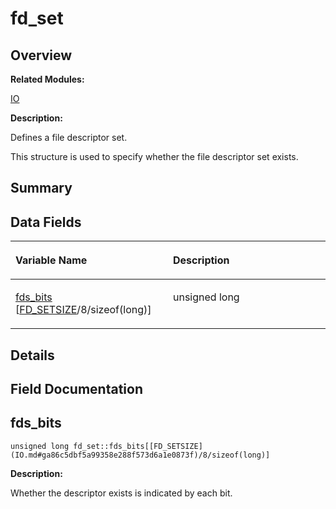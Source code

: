 # fd\_set<a name="ZH-CN_TOPIC_0000001054598205"></a>

## **Overview**<a name="section285387112084842"></a>

**Related Modules:**

[IO](IO.md)

**Description:**

Defines a file descriptor set. 

This structure is used to specify whether the file descriptor set exists. 

## **Summary**<a name="section292186290084842"></a>

## Data Fields<a name="pub-attribs"></a>

<a name="table746499477084842"></a>
<table><thead align="left"><tr id="row108201520084842"><th class="cellrowborder" valign="top" width="50%" id="mcps1.1.3.1.1"><p id="p778114934084842"><a name="p778114934084842"></a><a name="p778114934084842"></a>Variable Name</p>
</th>
<th class="cellrowborder" valign="top" width="50%" id="mcps1.1.3.1.2"><p id="p2113486390084842"><a name="p2113486390084842"></a><a name="p2113486390084842"></a>Description</p>
</th>
</tr>
</thead>
<tbody><tr id="row602092891084842"><td class="cellrowborder" valign="top" width="50%" headers="mcps1.1.3.1.1 "><p id="p1724468896084842"><a name="p1724468896084842"></a><a name="p1724468896084842"></a><a href="fd_set.md#af3253fd40c49cf37181639e903f16aba">fds_bits</a> [<a href="IO.md#ga86c5dbf5a99358e288f573d6a1e0873f">FD_SETSIZE</a>/8/sizeof(long)]</p>
</td>
<td class="cellrowborder" valign="top" width="50%" headers="mcps1.1.3.1.2 "><p id="p1312313278084842"><a name="p1312313278084842"></a><a name="p1312313278084842"></a>unsigned long&nbsp;</p>
</td>
</tr>
</tbody>
</table>

## **Details**<a name="section757959966084842"></a>

## **Field Documentation**<a name="section359367446084842"></a>

## fds\_bits<a name="af3253fd40c49cf37181639e903f16aba"></a>

```
unsigned long fd_set::fds_bits[[FD_SETSIZE](IO.md#ga86c5dbf5a99358e288f573d6a1e0873f)/8/sizeof(long)]
```

 **Description:**

Whether the descriptor exists is indicated by each bit. 

